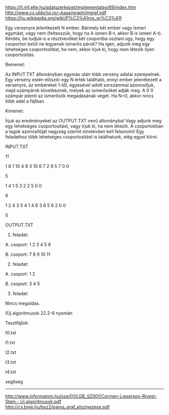 https://fi.inf.elte.hu/adatszerkezet/implementalas/69/index.htm
http://www.cs.ubbcluj.ro/~kasa/graph/mgraf.pdf
https://hu.wikipedia.org/wiki/P%C3%A1ros_gr%C3%A1f

Egy versenyre jelentkezett N ember. Bármely két ember vagy ismeri egymást, vagy nem (feltesszük, hogy ha A ismeri B-t, akkor B is ismeri A-t). Kérdés, be tudjuk-e a résztvevőket két csoportba osztani úgy, hogy egy csoporton belül ne legyenek ismerős párok? Ha igen, adjunk meg egy lehetséges csoportosítást, ha nem, akkor írjuk ki, hogy nem létezik ilyen csoportosítás.


Bemenet: 

Az INPUT.TXT állományban egymás után több verseny adatai szerepelnek. Egy verseny estén először egy N érték található, ennyi ember jelentkezett a versenyre, az embereket 1-től, egyesével adott sorszámmal azonosítjuk, majd számpárok következnek, melyek az ismerősöket adják meg. A 0 0 számpár jelenti az ismerősök megadásának végét. Ha N=0, akkor nincs több adat a fájlban.

Kimenet: 

Írjuk az eredményeket az OUTPUT.TXT nevű állományba! Vagy adjunk meg egy lehetséges csoportosítást, vagy írjuk ki, ha nem létezik. A csoportokban a tagok azonosítóját nagyság szerint növekvően kell felsorolni! Egy feladathoz több lehetséges csoportosítást is találhatunk, elég egyet kiírni. 
 

INPUT.TXT

11

1 8 1 10 4 9 3 10 6 7 2 9 5 7 0 0

5

1 4 1 5 3 2 2 5 0 0

6

1 2 4 3 5 4 1 4 6 3 6 5 6 2 0 0

0

OUTPUT.TXT

1. feladat:

A. csoport: 1 2 3 4 5 6

B. csoport: 7 8 9 10 11

2. feladat:

A. csoport: 1 2

B. csoport: 3 4 5

3. feladat:

Nincs megoldas.

 

(Új algoritmusok 22.2-6 nyomán

Tesztfájlok:

t0.txt

t1.txt

t2.txt

t3.txt

t4.txt  

segítség

----------------------

http://www.informatom.hu/sze/01/LGB_SZ001/Cormen-Lieserson-Rivest-Stein.-.Uj.algoritmusok.pdf
    http://cs.bme.hu/bsz2/paros_graf_elszinezese.pdf
